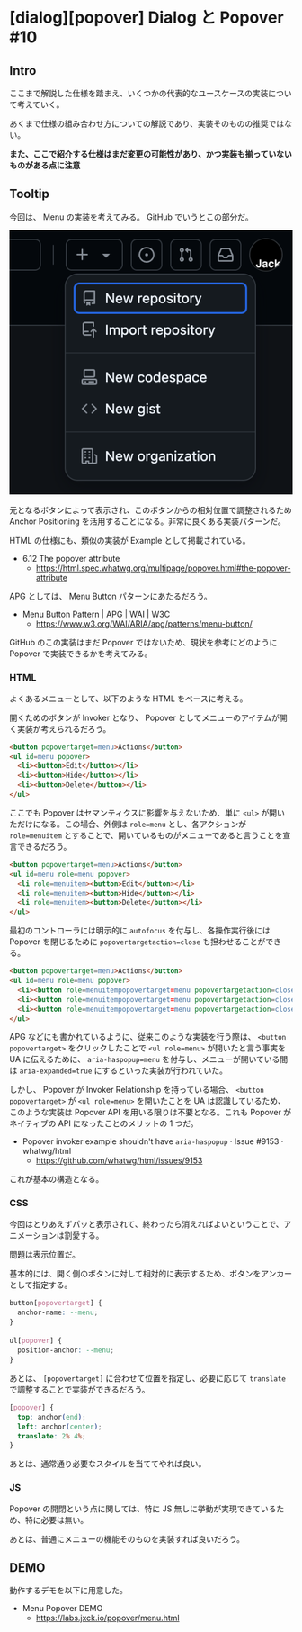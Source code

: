 # [dialog][popover] Dialog と Popover #10

## Intro

ここまで解説した仕様を踏まえ、いくつかの代表的なユースケースの実装について考えていく。

あくまで仕様の組み合わせ方についての解説であり、実装そのものの推奨ではない。

**また、ここで紹介する仕様はまだ変更の可能性があり、かつ実装も揃っていないものがある点に注意**


## Tooltip

今回は、 Menu の実装を考えてみる。 GitHub でいうとこの部分だ。

![GitHub のリポジトリ作成などのメニューが表示される Popover](./github-menu.png#574x536)

元となるボタンによって表示され、このボタンからの相対位置で調整されるため Anchor Positioning を活用することになる。非常に良くある実装パターンだ。

HTML の仕様にも、類似の実装が Example として掲載されている。

- 6.12 The popover attribute
  - https://html.spec.whatwg.org/multipage/popover.html#the-popover-attribute

APG としては、 Menu Button パターンにあたるだろう。

- Menu Button Pattern | APG | WAI | W3C
  - https://www.w3.org/WAI/ARIA/apg/patterns/menu-button/

GitHub のこの実装はまだ Popover ではないため、現状を参考にどのように Popover で実装できるかを考えてみる。


### HTML

よくあるメニューとして、以下のような HTML をベースに考える。

開くためのボタンが Invoker となり、 Popover としてメニューのアイテムが開く実装が考えられるだろう。

```html
<button popovertarget=menu>Actions</button>
<ul id=menu popover>
  <li><button>Edit</button></li>
  <li><button>Hide</button></li>
  <li><button>Delete</button></li>
</ul>
```

ここでも Popover はセマンティクスに影響を与えないため、単に `<ul>` が開いただけになる。この場合、外側は `role=menu` とし、各アクションが `role=menuitem` とすることで、開いているものがメニューであると言うことを宣言できるだろう。

```html
<button popovertarget=menu>Actions</button>
<ul id=menu role=menu popover>
  <li role=menuitem><button>Edit</button></li>
  <li role=menuitem><button>Hide</button></li>
  <li role=menuitem><button>Delete</button></li>
</ul>
```

最初のコントローラには明示的に `autofocus` を付与し、各操作実行後には Popover を閉じるために `popovertargetaction=close` も担わせることができる。

```html
<button popovertarget=menu>Actions</button>
<ul id=menu role=menu popover>
  <li><button role=menuitempopovertarget=menu popovertargetaction=close autofocus>Edit</button></li>
  <li><button role=menuitempopovertarget=menu popovertargetaction=close>Hide</button></li>
  <li><button role=menuitempopovertarget=menu popovertargetaction=close>Delete</button></li>
</ul>
```

APG などにも書かれているように、従来このような実装を行う際は、 `<button popovertarget>` をクリックしたことで `<ul role=menu>` が開いたと言う事実を UA に伝えるために、 `aria-haspopup=menu` を付与し、メニューが開いている間は `aria-expanded=true` にするといった実装が行われていた。

しかし、 Popover が Invoker Relationship を持っている場合、 `<button popovertarget>` が `<ul role=menu>` を開いたことを UA は認識しているため、このような実装は Popover API を用いる限りは不要となる。これも Popover がネイティブの API になったことのメリットの 1 つだ。

- Popover invoker example shouldn't have `aria-haspopup` · Issue #9153 · whatwg/html
  - https://github.com/whatwg/html/issues/9153

これが基本の構造となる。


### CSS

今回はとりあえずパッと表示されて、終わったら消えればよいということで、アニメーションは割愛する。

問題は表示位置だ。

基本的には、開く側のボタンに対して相対的に表示するため、ボタンをアンカーとして指定する。

```css
button[popovertarget] {
  anchor-name: --menu;
}

ul[popover] {
  position-anchor: --menu;
}
```

あとは、 `[popovertarget]` に合わせて位置を指定し、必要に応じて `translate` で調整することで実装ができるだろう。

```css
[popover] {
  top: anchor(end);
  left: anchor(center);
  translate: 2% 4%;
}
```

あとは、通常通り必要なスタイルを当ててやれば良い。


### JS

Popover の開閉という点に関しては、特に JS 無しに挙動が実現できているため、特に必要は無い。

あとは、普通にメニューの機能そのものを実装すれば良いだろう。


## DEMO

動作するデモを以下に用意した。

- Menu Popover DEMO
  - https://labs.jxck.io/popover/menu.html